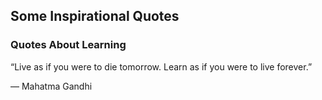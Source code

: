 ## Some Inspirational Quotes

### Quotes About Learning

“Live as if you were to die tomorrow. Learn as if you were to live forever.”

― Mahatma Gandhi
